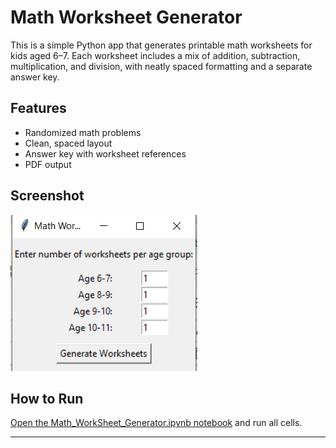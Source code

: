 # Math Worksheet Generator

This is a simple Python app that generates printable math worksheets for kids aged 6–7. Each worksheet includes a mix of addition, subtraction, multiplication, and division, with neatly spaced formatting and a separate answer key.

## Features
- Randomized math problems
- Clean, spaced layout
- Answer key with worksheet references
- PDF output

## Screenshot  
![App Screenshot](App%20Window.PNG)


## How to Run
[Open the Math_WorkSheet_Generator.ipynb notebook](Math_WorkSheet_Generator.ipynb) and run all cells.

---
